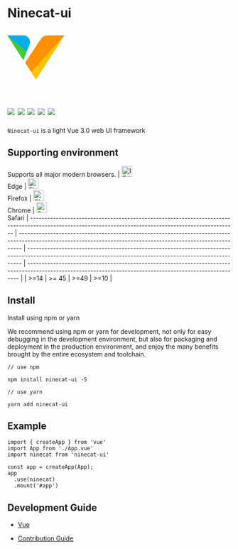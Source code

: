 <h1>
Ninecat-ui
</h1>
<svg t="1585388193803" class="icon" viewBox="0 0 1325 1024" version="1.1" xmlns="http://www.w3.org/2000/svg" p-id="2694" width="128" height="128"><path d="M553.714266 853.732863c-45.796784-70.886962-91.420532-141.889281-137.563388-212.545528-5.24875-7.959643-0.8075-12.227857 2.710893-17.591964Q526.836053 461.518591 635.041049 299.268776c48.79607-73.021069 96.438568-146.849638 146.907316-218.601778C820.016221 26.5645 874.695505 0.090036 941.083538 0.090036h371.796058c3.345357 0 6.690714 0.288393 10.036071 0.461429-3.114643 11.535714-11.881785 19.610714-19.379999 27.628035-40.374999 43.54732-79.884819 88.248211-119.683031 132.660709Q1113.196389 239.398421 1042.482463 318.187346C1012.431928 351.92931 981.919965 385.036808 951.696395 418.605736Q893.556397 483.321091 835.35872 548.036445c-29.41607 32.876785-59.178212 65.522855-88.709639 98.053568q-46.142856 51.391605-92.285711 102.84089c-28.839285 32.184642-58.082319 63.965533-86.517854 96.265532-3.63375 4.0375-7.094464 9.459285-14.073571 8.363392" fill="#FE9100" p-id="2695"></path><path d="M553.714266 853.732863c25.263213-23.071428 45.739106-50.238034 69.214283-74.98214 22.552321-23.417499 43.316606-48.565355 65.003748-72.848033q60.735534-68.003033 121.644103-135.833031c28.493213-31.723213 57.332498-63.100355 85.825711-94.76589q62.465891-69.214283 124.758746-138.947673c28.493213-31.665535 57.332498-63.042676 85.825711-94.76589q61.023926-67.829998 121.701781-135.833031c20.533571-23.071428 41.355534-45.277677 61.946784-68.003033 11.535714-12.400892 22.263928-24.974821 33.395892-37.49107 5.133393 6.286964-1.730357 9.69-4.0375 13.208392q-94.189104 147.080352-189.012672 293.699276Q904.573004 657.625727 679.395869 1007.157858c-2.307143 3.63375-4.787321 7.209821-7.036786 10.901249-4.383571 7.382857-8.8825 8.248035-13.785178 0.461429L553.714266 853.732863" fill="#FEC300" p-id="2696"></path><path d="M4.498928 9.491643C-5.767857-1.582642 4.0375 0.090036 10.4975 0.090036H373.468737a152.271423 152.271423 0 0 1 142.985173 206.258564c-21.398749 57.678569-45.16232 114.953389-67.829997 172.401244-7.498214 0-12.170178-5.191071-17.303571-9.459285q-95.919461-80.749997-191.954279-160.923209Q130.468924 116.658425 21.168035 25.237892C15.342499 20.277536 10.728214 14.04825 4.498928 9.491643" fill="#00AEED" p-id="2697"></path><path d="M4.498928 9.491643c18.860892 8.940178 32.64607 24.513392 48.219284 37.548749q198.183564 165.537494 395.905701 331.709452l-78.442855 199.510172-43.085891-66.849462L10.958928 20.623607c-2.307143-3.576071-4.325893-7.440535-6.46-11.131964" fill="#41CB31" p-id="2698"></path></svg>
    <h1>
      <img src="https://travis-ci.com/ninecat-ui/ninecat-ui.svg?branch=master">
      <img src="https://codecov.io/gh/ninecat-ui/ninecat-ui/branch/master/graph/badge.svg">
      <img src="https://img.shields.io/badge/license-MIT-000000.svg">
      <img src="https://img.shields.io/badge/webpack-5-blue.svg">
      <img src="https://img.shields.io/badge/vue-3.0.2-green.svg">
  </h1>


`Ninecat-ui` is a light Vue 3.0 web UI framework


## Supporting environment
 Supports all major modern browsers.
| <img src="https://raw.githubusercontent.com/alrra/browser-logos/master/src/edge/edge_48x48.png" alt="IE / Edge" width="24px" height="24px" /></br>Edge | <img src="https://raw.githubusercontent.com/alrra/browser-logos/master/src/firefox/firefox_48x48.png" alt="Firefox" width="24px" height="24px" /></br>Firefox | <img src="https://raw.githubusercontent.com/alrra/browser-logos/master/src/chrome/chrome_48x48.png" alt="Chrome" width="24px" height="24px" /> </br>Chrome | <img src="https://raw.githubusercontent.com/alrra/browser-logos/master/src/safari/safari_48x48.png" alt="Safari" width="24px" height="24px" /></br>Safari |
------------------------------------------------------------------------------------------------------------------------------------------------------ | ------------------------------------------------------------------------------------------------------------------------------------------------------------- | ---------------------------------------------------------------------------------------------------------------------------------------------------------- | --------------------------------------------------------------------------------------------------------------------------------------------------------- |
| >=14                                                                                                                                                  | >= 45                                                                                                                                                         | >=49                                                                                                                                                       | >=10                                                                                                                                                      |

## Install

Install using npm or yarn

We recommend using npm or yarn for development, not only for easy debugging in the development environment, but also for packaging and deployment in the production environment, and enjoy the many benefits brought by the entire ecosystem and toolchain.

```shell
// use npm

npm install ninecat-ui -S

// use yarn

yarn add ninecat-ui
```

## Example

```
import { createApp } from 'vue'
import App from './App.vue'
import ninecat from 'ninecat-ui'

const app = createApp(App);
app
  .use(ninecat)
  .mount('#app')
```

## Development Guide

- [Vue](https://cn.vuejs.org/index.html)

- [Contribution Guide](https://github.com/ninecat-ui/ninecat-ui/blob/master/.github/CONTRIBUTING.en-US.md)